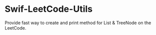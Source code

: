 # Swif-LeetCode-Utils
Provide fast way to create and print method for List &amp; TreeNode on the LeetCode.
